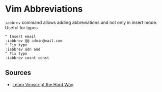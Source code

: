 # Vim Abbreviations

`iabbrev` command allows adding abbreviations and not only in insert mode.
Useful for typos

```vim
" Insert email
:iabbrev @@ admin@mail.com
" Fix typo
:iabbrev adn and
" Fix typo
:iabbrev cosnt const
```

## Sources

- [Learn Vimscript the Hard Way][hard-way].

[hard-way]: https://learnvimscriptthehardway.stevelosh.com/chapters/08.html
